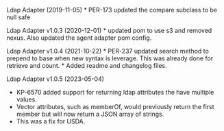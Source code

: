 Ldap Adapter  (2019-11-05)
    * PER-173 updated the compare subclass to be null safe

Ldap Adapter v1.0.3 (2020-12-01)
    * updated pom to use s3 and removed nexus.  Also updated the agent adapter pom config.

Ldap Adapter v1.0.4 (2021-10-22)
    * PER-237 updated search method to prepend to base when new syntax is leverage.  This was already done for retrieve and count.
    * Added readme and changelog files. 

Ldap Adapter v1.0.5 (2023-05-04)
  * KP-6570 added support for returning ldap attributes the have multiple values.
  * Vector attributes, such as memberOf, would previously return the first member but will now return a JSON array of strings.
  * This was a fix for USDA.